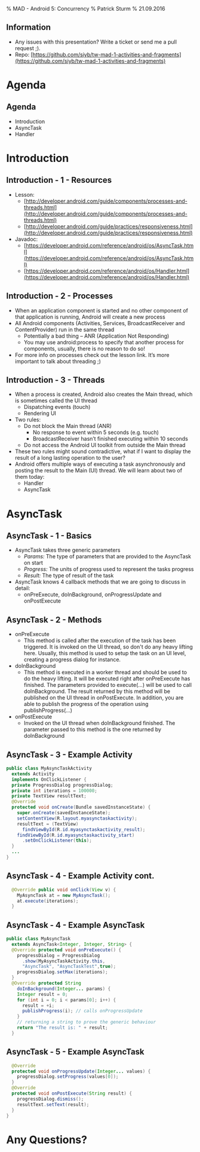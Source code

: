 % MAD - Android 5: Concurrency
% Patrick Sturm
% 21.09.2016

## Information

* Any issues with this presentation? Write a ticket or send me a pull request ;).
* Repo: [https://github.com/siyb/tw-mad-1-activities-and-fragments](https://github.com/siyb/tw-mad-1-activities-and-fragments)

# Agenda

## Agenda

* Introduction
* AsyncTask
* Handler

# Introduction

## Introduction - 1 - Resources

* Lesson: 
    * [http://developer.android.com/guide/components/processes-and-threads.html](http://developer.android.com/guide/components/processes-and-threads.html)
    * [http://developer.android.com/guide/practices/responsiveness.html](http://developer.android.com/guide/practices/responsiveness.html)
* Javadoc:
    * [https://developer.android.com/reference/android/os/AsyncTask.html](https://developer.android.com/reference/android/os/AsyncTask.html)
    * [https://developer.android.com/reference/android/os/Handler.html](https://developer.android.com/reference/android/os/Handler.html)

## Introduction - 2 - Processes

* When an application component is started and no other component of that application is running, Android will create a new process
* All Android components (Activities, Services, BroadcastReceiver and ContentProvider) run in the same thread
    * Potentially a bad thing – ANR (Application Not Responding)
    * You may use android:process to specify that another process for components,  usually, there is no reason to do so!
* For more info on processes check out the lesson link. It’s more important to talk about threading ;)

## Introduction - 3 - Threads

* When a process is created, Android also creates the Main thread, which is sometimes called the UI thread
    * Dispatching events (touch)
    * Rendering UI
* Two rules:
    * Do not block the Main thread (ANR)
        * No response to event within 5 seconds (e.g. touch)
        * BroadcastReceiver hasn’t finished executing within 10 seconds
    * Do not access the Android UI toolkit from outside the Main thread
* These two rules might sound contradictive, what if I want to display the result of a long lasting operation to the user?
* Android offers multiple ways of executing a task asynchronously and posting the result to the Main (UI) thread. We will learn about two of them today:
    * Handler
    * AsyncTask

# AsyncTask

## AsyncTask - 1 - Basics

* AsyncTask takes three generic parameters
    * *Params:* The type of parameters that are provided to the AsyncTask on start
    * *Progress:* The units of progress used to represent the tasks progress
    * *Result:* The type of result of the task
* AsyncTask knows 4 callback methods that we are going to discuss in detail:
    * onPreExecute, doInBackground, onProgressUpdate and onPostExecute

## AsyncTask - 2 - Methods

* onPreExecute
    * This method is called after the execution of the task has been triggered. It is invoked on the UI thread, so don't do any heavy lifting here. Usually, this method is used to setup the task on an UI level, creating a progress dialog for instance.
* doInBackground
    * This method is executed in a worker thread and should be used to do the heavy lifting. It will be executed right after onPreExecute has finished. The parameters provided to execute(...) will be used to call doInBackground. The result returned by this method will be published on the UI thread in onPostExecute. In addition, you are able to publish the progress of the operation using publishProgress(...)
* onPostExecute
    * Invoked on the UI thread when doInBackground finished. The parameter passed to this method is the one returned by doInBackground

## AsyncTask - 3 - Example Activity

```java
public class MyAsyncTaskActivity 
  extends Activity 
  implements OnClickListener { 
  private ProgressDialog progressDialog; 
  private int iterations = 100000; 
  private TextView resultText; 
  @Override 
  protected void onCreate(Bundle savedInstanceState) { 
    super.onCreate(savedInstanceState); 
    setContentView(R.layout.myasynctaskactivity); 
    resultText = (TextView) 
      findViewById(R.id.myasynctaskactivity_result); 
    findViewById(R.id.myasynctaskactivity_start)
      .setOnClickListener(this); 
  }
  ...
}
```

## AsyncTask - 4 - Example Activity cont.

```java
  @Override public void onClick(View v) { 
    MyAsyncTask at = new MyAsyncTask(); 
    at.execute(iterations); 
  }
```

## AsyncTask - 4 - Example AsyncTask

```java
public class MyAsyncTask 
  extends AsyncTask<Integer, Integer, String> { 
  @Override protected void onPreExecute() { 
    progressDialog = ProgressDialog
      .show(MyAsyncTaskActivity.this, 
      "AsyncTask", "AsyncTaskTest",true); 
    progressDialog.setMax(iterations); 
  }
  @Override protected String 
    doInBackground(Integer... params) { 
    Integer result = 0; 
    for (int i = 0; i < params[0]; i++) { 
      result = +i; 
      publishProgress(i); // calls onProgressUpdate
    } 
    // returning a string to prove the generic behaviour
    return "The result is: " + result; 
  }
```

## AsyncTask - 5 - Example AsyncTask

```java
  @Override 
  protected void onProgressUpdate(Integer... values) { 
    progressDialog.setProgress(values[0]); 
  } 
  @Override 
  protected void onPostExecute(String result) { 
    progressDialog.dismiss();
    resultText.setText(result); 
  } 
}
```



# Any Questions?